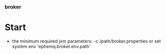 ### broker

# Start

- the minimum required jvm parameters: -c /path/broker.properties or set system env 'ephemq.broker.env.path'